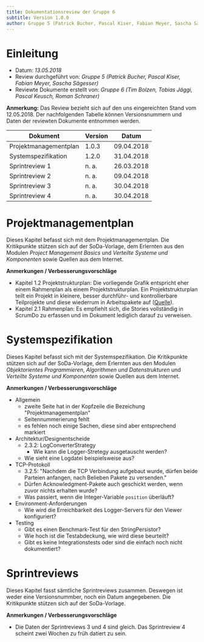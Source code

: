 ```yaml
---
title: Dokumentationsreview der Gruppe 6
subtitle: Version 1.0.0
author: Gruppe 5 (Patrick Bucher, Pascal Kiser, Fabian Meyer, Sascha Sägesser)
---
```


# Einleitung

- Datum: *13.05.2018*
- Review durchgeführt von: *Gruppe 5 (Patrick Bucher, Pascal Kiser, Fabian Meyer, Sascha Sägesser)*
- Reviewte Dokumente erstellt von: *Gruppe 6 (Tim Bolzen, Tobias Jäggi, Pascal Keusch, Roman Schraner)*

**Anmerkung:** Das Review bezieht sich auf den uns eingereichten Stand vom 12.05.2018. Der nachfolgenden Tabelle können Versionsnummern und Daten der reviewten Dokumente entnommen werden.

| Dokument              | Version | Datum      |
| --------------------- | ------- | ---------- |
| Projektmanagementplan | 1.0.3   | 09.04.2018 |
| Systemspezifikation   | 1.2.0   | 31.04.2018 |
| Sprintreview 1        | n. a.   | 26.03.2018 |
| Sprintreview 2        | n. a.   | 09.04.2018 |
| Sprintreview 3        | n. a.   | 30.04.2018 |
| Sprintreview 4        | n. a.   | 30.04.2018 |

# Projektmanagementplan

Dieses Kapitel befasst sich mit dem Projektmanagementplan. Die Kritikpunkte stützen sich auf der SoDa-Vorlage, dem Erlernten aus den Modulen *Project Management Basics* und *Verteilte Systeme und Komponenten* sowie Quellen aus dem Internet.

**Anmerkungen / Verbesserungsvorschläge**

- Kapitel 1.2 Projektstrukturplan: Die vorliegende Grafik entspricht eher einem Rahmenplan als einem Projektstrukturplan. Ein Projektstrukturplan teilt ein Projekt in kleinere, besser durchführ- und kontrollierbare Teilprojekte und diese wiederrum in Arbeitspakete auf ([Quelle](https://www.projektmanagementhandbuch.de/handbuch/projektplanung/projektstrukturplan/)).
- Kapitel 2.1 Rahmenplan: Es empfiehlt sich, die Stories vollständig in ScrumDo zu erfassen und im Dokument lediglich darauf zu verweisen.

# Systemspezifikation

Dieses Kapitel befasst sich mit der Systemspezifikation. Die Kritikpunkte stützen sich auf der SoDa-Vorlage, dem Erlernten aus den Modulen *Objektorientes Programmieren*, *Algorithmen und Datenstrukturen* und *Verteilte Systeme und Komponenten* sowie Quellen aus dem Internet.

**Anmerkungen / Verbesserungsvorschläge**

- Allgemein
    - zweite Seite hat in der Kopfzeile die Bezeichung "Projektmanagementplan"
    - Seitennummerierung fehlt
    - es fehlen noch einige Sachen, diese sind aber entsprechend markiert
- Architektur/Designentscheide 
    - 2.3.2: LogConverterStrategy
        - Wie kann die Logger-Stretegy ausgetauscht werden?
    - Wie sieht eine Logdatei beispielsweise aus?
- TCP-Protokoll
    - 3.2.5: "Nachdem die TCP Verbindung aufgebaut wurde, dürfen beide Parteien anfangen, nach Belieben Pakete zu versenden."
    - Dürfen Acknowledgment-Pakete auch geschickt werden, wenn zuvor nichts erhalten wurde?
    - Was passiert, wenn die Integer-Variable `position` überläuft?
- Environment-Anforderungen
    - Wie wird die Erreichbarkeit des Logger-Servers für den Viewer konfiguriert?
- Testing
    - Gibt es einen Benchmark-Test für den StringPersistor?
    - Wie hoch ist die Testabdeckung, wie wird diese beurteilt?
    - Gibt es keine Integrationstests oder sind die einfach noch nicht dokumentiert?

# Sprintreviews

Dieses Kapitel fasst sämtliche Sprintreviews zusammen. Deswegen ist weder eine Versionsnummber, noch ein Datum angegebenen.  Die Kritikpunkte stützen sich auf der SoDa-Vorlage.

**Anmerkungen / Verbesserungsvorschläge**

- Die Daten der Sprintreviews 3 und 4 sind gleich. Das Sprintreview 4 scheint zwei Wochen zu früh datiert zu sein.
